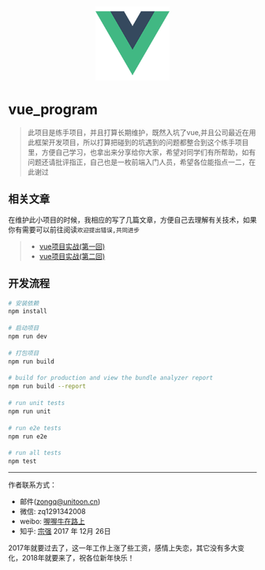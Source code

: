 <p align="center">
  <img width="150" src="src/assets/logo.png">
</p>

# vue_program

> 此项目是练手项目，并且打算长期维护，既然入坑了vue,并且公司最近在用此框架开发项目，所以打算把碰到的坑遇到的问题都整合到这个练手项目里，方便自己学习，也拿出来分享给你大家，希望对同学们有所帮助，如有问题还请批评指正，自己也是一枚前端入门人员，希望各位能指点一二，在此谢过

## 相关文章
在维护此小项目的时候，我相应的写了几篇文章，方便自己去理解有关技术，如果你有需要可以前往阅读`欢迎提出错误,共同进步`
> * [vue项目实战(第一回)](https://segmentfault.com/a/1190000012560157)
> * [vue项目实战(第二回)](https://segmentfault.com/a/1190000012568505)


## 开发流程

``` bash
# 安装依赖
npm install

# 启动项目
npm run dev

# 打包项目
npm run build

# build for production and view the bundle analyzer report
npm run build --report

# run unit tests
npm run unit

# run e2e tests
npm run e2e

# run all tests
npm test
```

<!-- ## 目录结构
```shell
├── build                      // 构建相关  
├── config                     // 配置相关
├── src                        // 源代码
│   ├── api                    // 所有请求
│   ├── assets                 // 主题 图片等静态资源
│   ├── components             // 全局公用组件
│   ├── directive              // 全局指令
│   ├── filtres                // 全局 filter
│   ├── icons                  // 项目svg icons
│   ├── lang                   // 国际化 lang
│   ├── mock                   // 项目mock 模拟数据
│   ├── router                 // 路由
│   ├── store                  // 全局 store
│   ├── styles                 // 全局样式
│   ├── utils                  // 全局公用方法
│   ├── vendor                 // 公用vendor
│   ├── views                  // views
│   ├── App.vue                // 入口页面
│   ├── main.js                // 入口js 初始化 加载组件等
│   └── permission.js          // 权限管理
├── static                     // 第三方不打包资源
│   └── Tinymce                // 富文本
├── .babelrc                   // babel-loader 配置
├── .eslintrc.js               // eslint 配置项
├── .postcssrc.js              // postcss 配置项
├── .gitignore                 // git 忽略项
├── favicon.ico                // favicon图标
├── index.html                 // html模板
└── package.json               // package.json

``` -->


------

作者联系方式：
* 邮件(zongq@unitoon.cn)
* 微信: zq1291342008
* weibo: [喔喔牛在路上](https://weibo.com/3279187131/profile?topnav=1&wvr=6&is_all=1)
* 知乎: [宗强](https://www.zhihu.com/people/zongqinag/activities)
2017 年 12月 26日

2017年就要过去了，这一年工作上涨了些工资，感情上失恋，其它没有多大变化，2018年就要来了，祝各位新年快乐！
